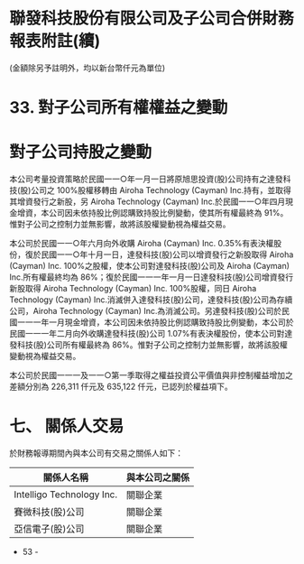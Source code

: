 # 聯發科技股份有限公司及子公司合併財務報表附註(續)

(金額除另予註明外，均以新台幣仟元為單位)

# 33. 對子公司所有權權益之變動

# 對子公司持股之變動

本公司考量投資策略於民國一一○年一月一日將原旭思投資(股)公司持有之達發科技(股)公司之 100%股權移轉由 Airoha Technology (Cayman) Inc.持有，並取得其增資發行之新股，另 Airoha Technology (Cayman) Inc.於民國一一○年四月現金增資，本公司因未依持股比例認購致持股比例變動，使其所有權最終為 91%。惟對子公司之控制力並無影響，故將該股權變動視為權益交易。

本公司於民國一一○年六月向外收購 Airoha (Cayman) Inc. 0.35%有表決權股份，復於民國一一○年十月一日，達發科技(股)公司以增資發行之新股取得 Airoha (Cayman) Inc. 100%之股權，使本公司對達發科技(股)公司及 Airoha (Cayman) Inc.所有權最終均為 86%；復於民國一一一年一月一日達發科技(股)公司增資發行新股取得 Airoha Technology (Cayman) Inc. 100%股權，同日 Airoha Technology (Cayman) Inc.消滅併入達發科技(股)公司，達發科技(股)公司為存續公司，Airoha Technology (Cayman) Inc.為消滅公司。另達發科技(股)公司於民國一一一年一月現金增資，本公司因未依持股比例認購致持股比例變動，本公司於民國一一一年二月向外收購達發科技(股)公司 1.07%有表決權股份，使本公司對達發科技(股)公司所有權最終為 86%。惟對子公司之控制力並無影響，故將該股權變動視為權益交易。

本公司於民國一一一及一一○第一季取得之權益投資公平價值與非控制權益增加之差額分別為 226,311 仟元及 635,122 仟元，已認列於權益項下。

# 七、 關係人交易

於財務報導期間內與本公司有交易之關係人如下：

|關係人名稱|與本公司之關係|
|---|---|
|Intelligo Technology Inc.|關聯企業|
|賽微科技(股)公司|關聯企業|
|亞信電子(股)公司|關聯企業|

- 53 -
